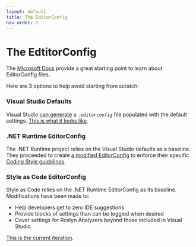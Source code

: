 ```yaml
---
layout: default
title: The EditorConfig
nav_order: 2
---
```


# The EdtitorConfig

The [Microsoft Docs](https://docs.microsoft.com/visualstudio/ide/create-portable-custom-editor-options) provide a great starting point to learn about EditorConfig files.

Here are 3 options to help avoid starting from scratch:

### Visual Studio Defaults

Visual Studio [can generate](https://docs.microsoft.com/visualstudio/ide/create-portable-custom-editor-options?view=vs-2019#add-and-remove-editorconfig-files) a `.editorconfig` file populated with the default settings. [This is what it looks like](https://github.com/kmgallahan/Style-as-Code/blob/master/editorconfig/.editorconfig_VisualStudioDefaults.md).

### .NET Runtime EditorConfig

The .NET Runtime project relies on the Visual Studio defaults as a baseline. They proceeded to create [a modified EditorConfig](https://github.com/dotnet/runtime/blob/master/.editorconfig) to enforce their specific [Coding Style guidelines](https://github.com/dotnet/runtime/blob/master/docs/coding-guidelines/coding-style.md).

### Style as Code EditorConfig

Style as Code relies on the .NET Runtime EditorConfig as its baseline. Modifications have been made to:

* Help developers get to zero IDE suggestions
* Provide blocks of settings than can be toggled when desired
* Cover settings for Roslyn Analyzers beyond those included in Visual Studio

[This is the current iteration](https://github.com/kmgallahan/Style-as-Code/blob/master/editorconfig/.editorconfig).
